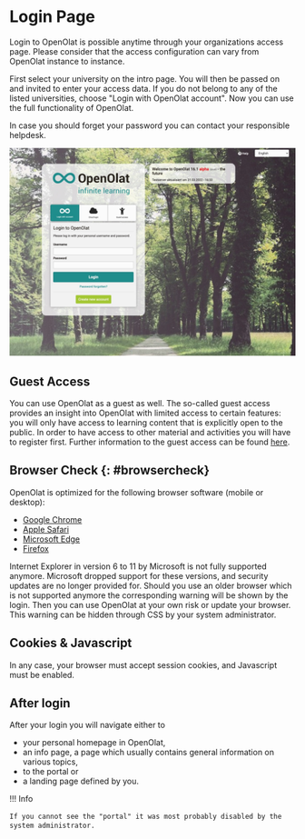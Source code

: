 # Login Page

Login to OpenOlat is possible anytime through your organizations access page. Please consider that the access configuration can vary from OpenOlat instance to instance.

First select your university on the intro page. You will then be passed on and invited to enter your access data. If you do not belong to any of the listed universities, choose "Login with OpenOlat account". Now you can use the full functionality of OpenOlat.

In case you should forget your password you can contact your responsible helpdesk.

![login](assets/loginscreen.jpg)

## Guest Access

You can use OpenOlat as a guest as well. The so-called guest access provides an insight into OpenOlat with limited access to certain features: you will only have access to learning content that is explicitly open to the public. In order to have access to other material and activities you will have to register first. Further information to the guest access can be found
[here](../basic_concepts/guest_access.md).

## Browser Check {: #browsercheck}

OpenOlat is optimized for the following browser software (mobile or desktop):

  * [Google Chrome](http://www.google.com/chrome/)
  * [Apple Safari](http://www.apple.com/safari/)
  * [Microsoft Edge](https://www.microsoft.com/edge)
  * [Firefox](http://www.mozilla.org/firefox/)

Internet Explorer in version 6 to 11 by Microsoft is not fully supported anymore. Microsoft dropped support for these versions, and security updates are no longer provided for. Should you use an older browser which is not supported anymore the corresponding warning will be shown by the login. Then you can use OpenOlat at your own risk or update your browser. This warning can be hidden through CSS by your system administrator.  

## Cookies & Javascript

In any case, your browser must accept session cookies, and Javascript must be enabled.

## After login

After your login you will navigate either to 

* your personal homepage in OpenOlat, 
* an info page, a page which usually contains general information on various topics, 
* to the portal or 
* a landing page defined by you. 

!!! Info

    If you cannot see the "portal" it was most probably disabled by the system administrator.
